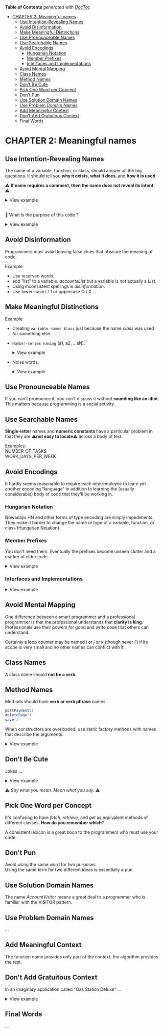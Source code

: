 <!-- START doctoc generated TOC please keep comment here to allow auto update -->
<!-- DON'T EDIT THIS SECTION, INSTEAD RE-RUN doctoc TO UPDATE -->
**Table of Contents**  *generated with [DocToc](https://github.com/thlorenz/doctoc)*

- [CHAPTER 2: Meaningful names](#chapter-2-meaningful-names)
  - [Use Intention-Revealing Names](#use-intention-revealing-names)
  - [Avoid Disinformation](#avoid-disinformation)
  - [Make Meaningful Distinctions](#make-meaningful-distinctions)
  - [Use Pronounceable Names](#use-pronounceable-names)
  - [Use Searchable Names](#use-searchable-names)
  - [Avoid Encodings](#avoid-encodings)
    - [Hungarian Notation](#hungarian-notation)
    - [Member Prefixes](#member-prefixes)
    - [Interfaces and Implementations](#interfaces-and-implementations)
  - [Avoid Mental Mapping](#avoid-mental-mapping)
  - [Class Names](#class-names)
  - [Method Names](#method-names)
  - [Don't Be Cute](#dont-be-cute)
  - [Pick One Word per Concept](#pick-one-word-per-concept)
  - [Don't Pun](#dont-pun)
  - [Use Solution Domain Names](#use-solution-domain-names)
  - [Use Problem Domain Names](#use-problem-domain-names)
  - [Add Meaningful Context](#add-meaningful-context)
  - [Don't Add Gratuitous Context](#dont-add-gratuitous-context)
  - [Final Words](#final-words)

<!-- END doctoc generated TOC please keep comment here to allow auto update -->

# CHAPTER 2: Meaningful names

## Use Intention-Revealing Names

The name of a variable, function, or class, should answer all the big questions. It should tell you **why it exists**, **what it does**, and **how it is used**.

:warning: **If name requires a comment, then the name does not reveal its intent** :warning:.

<details>
  <summary>View example</summary>
  
  ❌ **Don't do this**
  ```java
    int d; // elapsed time in days
  ```
  
  ✅ **Do this**  
  
  ```java
    int elapsedTimeInDays;

    // or
    int daysSinceCreation;
    int daysSinceModification;
    int fileAgeInDays;
  ```
</details>

\
:gem: What is the purpose of this code ?

<details>
  <summary>View example</summary>

  ```java
  public List<int[]> getThem() {
    List<int[]> list1 = new ArrayList<int[]>();
    for (int[] x : theList)
      if (x[0] == 4)
        list1.add(x);
    return list1;
  }
  ```

  1) What kinds of thing are in theList?
  2) What is thee significance of the zeroth subscript of an item in theList?
  3) What is the significance of the value 4?
  4) How would I use the list being returned?

  5 days later ...

  ```java
  public List<int[]> getFlaggedCells() {
    List<int[]> flaggedCells = new ArrayList<int[]>();
    for (int[] cell : gameBoard)
      if (cell[STATUS_VALUE] == FLAGGED)
        flaggedCells.add(cell);
    return flaggedCells;
  }
  ```

  Another version ...

  ```java
  public List<Cell> getFlaggedCells() {
    List<Cell> flaggedCells = new ArrayList<Cell>();
    for (Cell cell : gameBoard)
      if (cell.isFlagged())
        flaggedCells.add(cell);
    return flaggedCells;
  }
  ```
  **THIS IS THE POWER OF CHOOSING GOOD NAMES!**

</details>


## Avoid Disinformation

Programmers must avoid leaving false clues that obscure the meaning of code.

Example:
- Use reserved words.
- add "list" to a variable. *accountsList* but a variable is not actually a *List*.
- Using inconsistent spellings is *disinformation*.
- Use lower-case l / 1 or uppercase O / 0 ...

## Make Meaningful Distinctions

Example:
- Creating `variable named klass` just because the name *class* was used for something else.
- `Number-series naming` (a1, a2, .. aN).
  <details>
    <summary>View example</summary>
    
    ❌ **Don't do this**  
    ```java
      public static void copyChars(char a1[], char a2[]) {
        for (int i = 0; i < a1.length; i++) {
          a2[i] = a1[i];
        }
      }
    ```
    
    ✅ **Do this**  
    ```java
      public static void copyChars(char source[], char destination[]) {
        for (int i = 0; i < source.length; i++) {
          destination[i] = source[i];
        }
      }
    ```
  </details>
- Noise words.
  <details>
    <summary>View example</summary>

    ❌ **Don't do this**  
    ```java
      Customer customerInfo;
      String theMessage;
      Account accountData;
      Car carObject;
    ```

    ✅ **Do this**  
    ```java
      Customer customer;
      String message;
      Account account;
      Car car;
    ```
  </details>

## Use Pronounceable Names
If you can't pronounce it, you can't discuss it without **sounding like an idiot**.
This matters because programming is a social activity.

## Use Searchable Names

**Single-letter** names and **numeric constants** have a particular problem in that they are :warning:**not easy to locate**:warning: across a body of text.

Examples:\
NUMBER_OF_TASKS\
WORK_DAYS_PER_WEEK

## Avoid Encodings

It hardly seems reasonable to require each new employee to learn yet another encoding "language" in addition to learning the (usually considerable) body of code that they'll be working in.

### Hungarian Notation

Nowadays HN and other forms of type encoding are simply impediments. They make it harder to change the name or type of a variable, function, or class ([Hungarian Notation](https://es.wikipedia.org/wiki/Notaci%C3%B3n_h%C3%BAngara)).

### Member Prefixes

You don't need them. Eventually the prefixes become unseen clutter and a marker of older code.

<details>

  <summary>View example</summary>

  ❌ **Don't do this**  
  ```java
    m_dsc = name;
  ```

  ✅ **Do this**  
  ```java
    this.description = name;
  ```
</details>

### Interfaces and Implementations

<details>
  <summary>View example</summary>

  ❌ **Don't do this**  
  ```java
  IShapeFactory
  CShapeFactory
  ```

  ✅ **Do this**  
  ```java
  ShapeFactory
  ShapeFactoryImp
  ```

</details>

## Avoid Mental Mapping

One difference between a smart programmer and a professional programmer is that the professional understands that **clarity is king**. Professionals use their powers for good and write code that others can understand.

Certainly a loop counter may be named *i* or *j* or *k* (though never *l*!) if its scope is very small and no other names can conflict with it.

## Class Names

A class name should **not be a verb**.

## Method Names

Methods should have **verb or verb phrase** names.

```java
postPayment()
deletePage()
save()
```

When constructors are overloaded, use static factory methods with names that describe the arguments.

<details>
  <summary>View example</summary>

  ❌ **Don't do this**  
  ```java
  Complex fulcrumPoint = new Complex(23.0);
  ```

  ✅ **Do this**  
  ```java
  Complex fulcrumPoint = Complex.FromRealNumber(23.0);
  ```
  Consider enforcing their use by making the corresponding **constructors private**.
</details>

## Don't Be Cute

Jokes ...

<details>
  <summary>View example</summary>

  ❌ **Don't do this**  
  ```java
  whack() // to mean kill()
  eatMyShorts() // to mean abort()
  ```

  ✅ **Do this**  
  ```java
  kill()
  abort()
  ```
</details>



:warning: *Say what you mean. Mean what you say.* :warning:

## Pick One Word per Concept

It's confusing to have *fetch*, *retrieve*, and *get* as equivalent methods of different classes. **How do you remember which**?

A consistent lexicon is a great boon to the programmers who must use your code.

## Don't Pun

Avoid using the same word for two purposes.\
Using the same term for two different ideas is essentially a pun.

## Use Solution Domain Names

The name *AccountVisitor* means a great deal to a programmer who is familiar with the VISITOR pattern.  

## Use Problem Domain Names
...

## Add Meaningful Context

The function name provides only part of the context; the algorithm provides the rest.

## Don't Add Gratuitous Context

In an imaginary application called "Gas Station Deluxe" ...

<details>
  <summary>View example</summary>

  ❌ **Don't do this**  
  ```java
  GSDAccountAddress
  MailingAddress
  ```
  
  ✅ **Do this**  
  ```java
  Address
  // Address is a fine name for a class.
  ```
</details>

## Final Words
...
